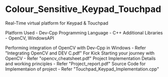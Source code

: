 # Colour_Sensitive_Keypad_Touchpad
Real-Time virtual platform for Keypad &amp; Touchpad

Platform Used - Dev-Cpp
Programming Language - C++
Additional Libraries - OpenCV, WindowsAPI

Performing integration of OpenCV with Dev-Cpp in Windows - Refer "Integrating OpenCV and DEV C.pdf"
For Kick Starting your journey with OpenCV - Refer "opencv_cheatsheet.pdf"
Project Implementation Details and working principles - Refer "Project_report.pdf"
Source Code for Implementaion of project - Refer "Touchpad_Keypad_Implementation.cpp"
